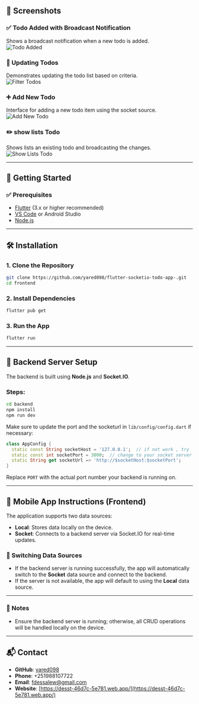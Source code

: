 ## 📸 Screenshots

### ✅ Todo Added with Broadcast Notification  
Shows a broadcast notification when a new todo is added.  
![Todo Added](Screenshots/image0.png)

### 🔁 Updating Todos  
Demonstrates updating the todo list based on criteria.  
![Filter Todos](Screenshots/image2.png)

### ➕ Add New Todo  
Interface for adding a new todo item using the socket source.  
![Add New Todo](Screenshots/image2.png)

### ✏️ show lists Todo  
Shows lists  an existing todo and broadcasting the changes.  
![Show Lists Todo](Screenshots/image3.png)

---

## 🚀 Getting Started

### ✅ Prerequisites

- [Flutter](https://flutter.dev/) (3.x or higher recommended)
- [VS Code](https://code.visualstudio.com/) or Android Studio
- [Node.js](https://nodejs.org/)

---

## 🛠 Installation

### 1. Clone the Repository

```bash
git clone https://github.com/yared098/flutter-socketio-todo-app-.git
cd frontend
```

### 2. Install Dependencies

```bash
flutter pub get
```

### 3. Run the App

```bash
flutter run
```

---

## 🔌 Backend Server Setup

The backend is built using **Node.js** and **Socket.IO**.

### Steps:

```bash
cd backend
npm install
npm run dev
```

Make sure to update the port and the socketurl in `lib/config/config.dart` if necessary:

``` dart 
class AppConfig {
  static const String socketHost = '127.0.0.1';  // if not work , try 'localhost'
  static const int socketPort = 3000;  // change to your socket server port
  static String get socketUrl => 'http://$socketHost:$socketPort';
}

```

Replace `PORT` with the actual port number your backend is running on.

---

## 📱 Mobile App Instructions (Frontend)

The application supports two data sources:

- **Local**: Stores data locally on the device.
- **Socket**: Connects to a backend server via Socket.IO for real-time updates.

### 🧩 Switching Data Sources

- If the backend server is running successfully, the app will automatically switch to the **Socket** data source and connect to the backend.
- If the server is not available, the app will default to using the **Local** data source.

---

### 📝 Notes

- Ensure the backend server is running; otherwise, all CRUD operations will be handled locally on the device.

---

## 📬 Contact

- **GitHub**: [yared098](https://github.com/yared098)  
- **Phone**: +251988107722  
- **Email**: fdessalew@gmail.com  
- **Website**: [https://desst-46d7c-5e781.web.app/](https://desst-46d7c-5e781.web.app/)
